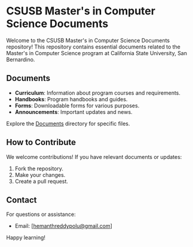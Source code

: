 # CSUSB Master's in Computer Science Documents

Welcome to the CSUSB Master's in Computer Science Documents repository! This repository contains essential documents related to the Master's in Computer Science program at California State University, San Bernardino.

## Documents
- **Curriculum**: Information about program courses and requirements.
- **Handbooks**: Program handbooks and guides.
- **Forms**: Downloadable forms for various purposes.
- **Announcements**: Important updates and news.

Explore the [Documents](./documents) directory for specific files.

## How to Contribute
We welcome contributions! If you have relevant documents or updates:
1. Fork the repository.
2. Make your changes.
3. Create a pull request.

## Contact
For questions or assistance:
- Email: [hemanthreddypolu@gmail.com]

Happy learning!
